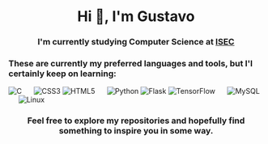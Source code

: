 <h1 align="center">Hi 👋, I'm Gustavo</h1>
<h3 align="center">I'm currently studying Computer Science at <a href="https://www.isec.pt/PT/estudar/licenciaturas/EngInfor/" target="_blank">ISEC</a></h3>


<h3 align="left">These are currently my preferred languages and tools, but I'l certainly keep on learning:</h3>

![C](https://img.shields.io/badge/c-%2300599C.svg?style=for-the-badge&logo=c&logoColor=white) &nbsp;&nbsp;&nbsp;&nbsp;
![CSS3](https://img.shields.io/badge/css3-%231572B6.svg?style=for-the-badge&logo=css3&logoColor=white)
![HTML5](https://img.shields.io/badge/html5-%23E34F26.svg?style=for-the-badge&logo=html5&logoColor=white) &nbsp;&nbsp;&nbsp;&nbsp;
![Python](https://img.shields.io/badge/python-3670A0?style=for-the-badge&logo=python&logoColor=ffdd54)
![Flask](https://img.shields.io/badge/flask-%23000.svg?style=for-the-badge&logo=flask&logoColor=white)
![TensorFlow](https://img.shields.io/badge/TensorFlow-%23FF6F00.svg?style=for-the-badge&logo=TensorFlow&logoColor=white) &nbsp;&nbsp;&nbsp;&nbsp;
![MySQL](https://img.shields.io/badge/mysql-%2300f.svg?style=for-the-badge&logo=mysql&logoColor=white) &nbsp;&nbsp;&nbsp;&nbsp;
![Linux](https://img.shields.io/badge/Linux-FCC624?style=for-the-badge&logo=linux&logoColor=black)

<h3 align="center">Feel free to explore my repositories and hopefully find something to inspire you in some way.</h3>

